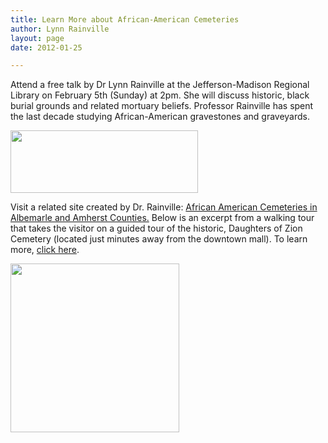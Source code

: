 ```yaml
---
title: Learn More about African-American Cemeteries
author: Lynn Rainville
layout: page
date: 2012-01-25

---
```

Attend a free talk by Dr Lynn Rainville at the Jefferson-Madison Regional Library on February 5th (Sunday) at 2pm. She will discuss historic, black burial grounds and related mortuary beliefs. Professor Rainville has spent the last decade studying African-American gravestones and graveyards.

[<img class="aligncenter size-medium wp-image-344" title="cemtalk1" src="http://www.locohistory.org/blog/albemarle/wp-content/uploads/2012/01/cemtalk1-300x100.jpg" alt="" width="300" height="100" />][1]

Visit a related site created by Dr. Rainville: [African American Cemeteries in Albemarle and Amherst Counties.][2] Below is an excerpt from a walking tour that takes the visitor on a guided tour of the historic, Daughters of Zion Cemetery (located just minutes away from the downtown mall). To learn more, [click here][3].
  
[<img class="aligncenter size-medium wp-image-345" title="doz_wakingtour" src="http://www.locohistory.org/blog/albemarle/wp-content/uploads/2012/01/doz_wakingtour.jpg" alt="" width="270" height="270" />][4]

 [1]: http://www.locohistory.org/blog/albemarle/wp-content/uploads/2012/01/cemtalk1.jpg
 [2]: http://http://www2.vcdh.virginia.edu/cem/
 [3]: http://http://www2.vcdh.virginia.edu/cem/CemSearch_Walking.shtml
 [4]: http://www.locohistory.org/blog/albemarle/wp-content/uploads/2012/01/doz_wakingtour.jpg
